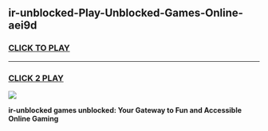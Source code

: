 
## ir-unblocked-Play-Unblocked-Games-Online-aei9d
<h3>
<a href="https://premium76.site?title=ir-unblocked&ref=25A">CLICK TO PLAY</a></h3>
<hr>

<h3>
<a href="https://premium76.site?title=ir-unblocked&ref=25A">CLICK 2 PLAY</a>
  
</h3>

<a href="https://premium76.site?title=ir-unblocked&ref=25A"><img src="https://clearcache.store/games.png"></a>


**ir-unblocked games unblocked: Your Gateway to Fun and Accessible Online Gaming**
